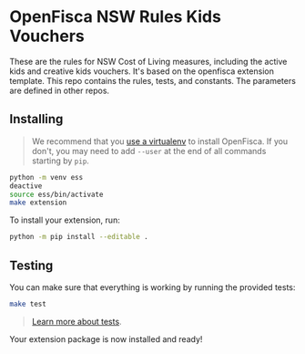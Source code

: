 # OpenFisca NSW Rules Kids Vouchers

These are the rules for NSW Cost of Living measures, including the active kids and creative kids vouchers. It's based on the openfisca extension template. This repo contains the rules, tests, and constants. The parameters are defined in other repos.


## Installing

> We recommend that you [use a virtualenv](https://github.com/openfisca/country-template/blob/master/README.md#setting-up-a-virtual-environment-with-pew) to install OpenFisca. If you don't, you may need to add `--user` at the end of all commands starting by `pip`.

```sh
python -m venv ess 
deactive
source ess/bin/activate
make extension

```
To install your extension, run:

```sh
python -m pip install --editable .
```

## Testing

You can make sure that everything is working by running the provided tests:

```sh
make test
```

> [Learn more about tests](http://openfisca.org/doc/coding-the-legislation/writing_yaml_tests.html).

Your extension package is now installed and ready!
